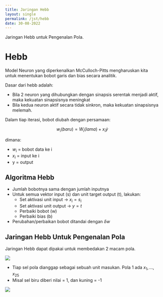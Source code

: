 ```yaml
---
title: Jaringan Hebb
layout: single
permalink: /jst/hebb
date: 30-08-2022
---
```


Jaringan Hebb untuk Pengenalan Pola.

# Hebb

Model Neuron yang diperkenalkan McCulloch-Pitts mengharuskan kita untuk menentukan bobot garis dan bias secara analitik.

Dasar dari hebb adalah:
- Bila 2 neuron yang dihubungkan dengan sinapsis serentak menjadi aktif, maka kekuatan sinapsisnya meningkat
- Bila kedua neuron aktif secara tidak sinkron, maka kekuatan sinapsisnya melemah.

Dalam tiap iterasi, bobot diubah dengan persamaan:

$$w_i (baru) = W_i (lama) + x_i \dot y$$

dimana:
- $w_i$ = bobot data ke i
- $x_i$ = input ke i
- y = output

## Algoritma Hebb

- Jumlah bobotnya sama dengan jumlah inputnya
- Untuk semua vektor input (s) dan unit target output (t), lakukan:
  - Set aktivasi unit input -> $x_i = s_i$
  - Set aktivasi unit output -> $y=t$
  - Perbaiki bobot (w)
  - Perbaiki bias (b)
- Perubahan/perbaikan bobot ditandai dengan $\delta w$

## Jaringan Hebb Untuk Pengenalan Pola

Jaringan Hebb dapat dipakai untuk membedakan 2 macam pola.

![](../assets/img/2022-08-30-09-45-07.png)

- Tiap sel pola dianggap sebagai sebuah unit masukan. Pola 1 ada $x_1, \dots, x_{25}$
- Misal sel biru diberi nilai = 1, dan kuning = -1

![](../assets/img/2022-08-30-09-50-05.png)

